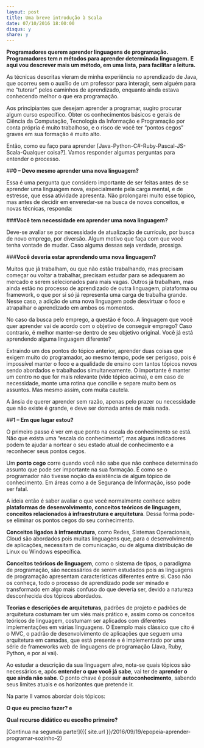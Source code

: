 ```yaml
---
layout: post
title: Uma breve introdução à Scala
date: 07/10/2016 18:00:00
disqus: y
share: y
---
```


**Programadores querem aprender linguagens de programação.**
**Programadores tem _n_ métodos para aprender determinada linguagem.**
**E aqui vou descrever mais um método, em uma lista, para facilitar a leitura.**

As técnicas descritas vieram de minha experiência no aprendizado de Java, que ocorreu sem o auxílio de um professor para interagir, sem alguém para me “tutorar” pelos caminhos de aprendizado, enquanto ainda estava conhecendo melhor o que era programação.

Aos principiantes que desejam aprender a programar, sugiro procurar algum curso específico. Obter os conhecimentos básicos e gerais de Ciência da Computação, Tecnologia da Informação e Programação por conta própria é muito trabalhoso, e o risco de você ter “pontos cegos” graves em sua formação é muito alto.

Então, como eu faço para aprender [Java-Python-C#-Ruby-Pascal-JS-Scala-Qualquer coisa?]. Vamos responder algumas perguntas para entender o processo.

##**0 – Devo mesmo aprender uma nova linguagem?**

Essa é uma pergunta que considero importante de ser feitas antes de se aprender uma linguagem nova, especialmente pela carga mental, e de estresse, que essa atividade apresenta. Não prolongarei muito esse tópico, mas antes de decidir em enveredar-se na busca de novos conceitos, e novas técnicas, responda:

###**Você tem necessidade em aprender uma nova linguagem?**

Deve-se avaliar se por necessidade de atualização de currículo, por busca de novo emprego, por diversão. Algum motivo que faça com que você tenha vontade de mudar. Caso alguma dessas seja verdade, prossiga.

###**Você deveria estar aprendendo uma nova linguagem?**

Muitos que já trabalham, ou que não estão trabalhando, mas precisam começar ou voltar a trabalhar, precisam estudar para se adequarem ao mercado e serem selecionados para mais vagas. Outros já trabalham, mas ainda estão no processo de aprendizado de outra linguagem, plataforma ou framework, o que por si só já representa uma carga de trabalha grande. Nesse caso, a adição de uma nova linguagem pode desvirtuar o foco e atrapalhar o aprendizado em ambos os momentos.

No caso da busca pelo emprego, a questão é foco. A linguagem que você quer aprender vai de acordo com o objetivo de conseguir emprego? Caso contrario, é melhor manter-se dentro de seu objetivo original.
Você já está aprendendo alguma linguagem diferente?

Extraindo um dos pontos do tópico anterior, aprender duas coisas que exigem muito do programador, ao mesmo tempo, pode ser perigoso, pois é impossível manter o foco e a qualidade de ensino com tantos tópicos novos sendo abordados e trabalhados simultaneamente. O importante é manter um centro no que for mais relevante (vide tópico acima), e em caso de necessidade, monte uma rotina que concilie e separe muito bem os assuntos. Mas mesmo assim, com muita cautela.

A ânsia de querer aprender sem razão, apenas pelo prazer ou necessidade que não existe é grande, e deve ser domada antes de mais nada.

##**1 – Em que lugar estou?**

O primeiro passo é ver em que ponto na escala do conhecimento se está. Não que exista uma “escala do conhecimento”, mas alguns indicadores podem te ajudar a nortear o seu estado atual de conhecimento e a reconhecer seus pontos cegos.

Um **ponto cego** corre quando você não sabe que não conhece determinado assunto que pode ser importante na sua formação. É como se o programador não tivesse noção da existência de algum tópico de conhecimento. Em áreas como a de Segurança de Informação, isso pode ser fatal.

A ideia então é saber avaliar o que você normalmente conhece sobre **plataformas de desenvolvimento, conceitos teóricos de linguagem, conceitos relacionados à infraestrutura e arquitetura**. Dessa forma pode-se eliminar os pontos cegos do seu conhecimento.

**Conceitos ligados à infraestrutura**, como Redes, Sistemas Operacionais, Cloud são abordados pois muitas linguagens que, para o desenvolvimento de aplicações, necessitam de comunicação, ou de alguma distribuição de Linux ou Windows específica.

**Conceitos teóricos de linguagem**, como o sistema de tipos, o paradigma de programação, são necessários de serem estudados pois as linguagens de programação apresentam características diferentes entre si. Caso não os conheça, todo o processo de aprendizado pode ser minado e transformado em algo mais confuso do que deveria ser, devido a natureza desconhecida dos tópicos abordados.

**Teorias e descrições de arquiteturas**, padrões de projeto e padrões de arquitetura costumam ter um viés mais prático e, assim como os conceitos teóricos de linguagem, costumam ser aplicados com diferentes implementações em várias linguagens. O Exemplo mais clássico que cito é o MVC, o padrão de desenvolvimento de aplicações que seguem uma arquitetura em camadas, que está presente e é implementado por uma série de frameworks web de linguagens de programação (Java, Ruby, Python, e por aí vai).

Ao estudar a descrição da sua linguagem alvo, nota-se quais tópicos são necessários e, após **entender o que você já sabe**, vai ter de **aprender o que ainda não sabe**. O ponto chave é possuir **autoconhecimento**, sabendo seus limites atuais e os horizontes que pretende ir.

Na parte II vamos abordar dois tópicos:

**O que eu preciso fazer? e**

**Qual recurso didático eu escolho primeiro?**


[Continua na segunda parte!]({{ site.url }}/2016/09/19/epopeia-aprender-programar-sozinho-2)